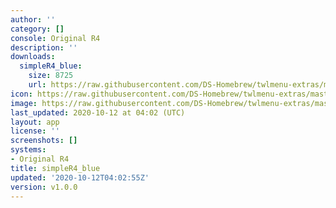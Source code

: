 ```yaml
---
author: ''
category: []
console: Original R4
description: ''
downloads:
  simpleR4_blue:
    size: 8725
    url: https://raw.githubusercontent.com/DS-Homebrew/twlmenu-extras/master/_nds/TWiLightMenu/r4menu/themes/simpleR4_blue.7z
icon: https://raw.githubusercontent.com/DS-Homebrew/twlmenu-extras/master/unistore/icons/r4.png
image: https://raw.githubusercontent.com/DS-Homebrew/twlmenu-extras/master/unistore/icons/r4.png
last_updated: 2020-10-12 at 04:02 (UTC)
layout: app
license: ''
screenshots: []
systems:
- Original R4
title: simpleR4_blue
updated: '2020-10-12T04:02:55Z'
version: v1.0.0
---
```

